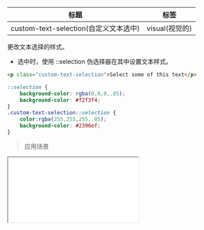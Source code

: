 | 标题                             | 标签           |
| -------------------------------- | -------------- |
| custom-text-selection(自定义文本选中) | visual(视觉的) |

更改文本选择的样式。

* 选中时，使用 ::selection 伪选择器在其中设置文本样式。

```html
<p class="custom-text-selection">Select some of this text</p>
```

```css
::selection {
    background-color: rgba(0,0,0,.85);
    background-color: #f2f3f4;
}
.custom-text-selection::selection {
    color:rgba(255,255,255,.85);
    background-color: #2396ef;
}
```

> 应用场景

<iframe src="codes/css/html/custom-text-selection.html"></iframe>




